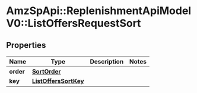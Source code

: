# AmzSpApi::ReplenishmentApiModelV0::ListOffersRequestSort

## Properties
Name | Type | Description | Notes
------------ | ------------- | ------------- | -------------
**order** | [**SortOrder**](SortOrder.md) |  | 
**key** | [**ListOffersSortKey**](ListOffersSortKey.md) |  | 

